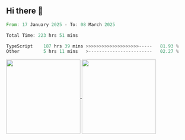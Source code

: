 ## Hi there 👋
<!--START_SECTION:waka-->

```rust
From: 17 January 2025 - To: 08 March 2025

Total Time: 223 hrs 51 mins

TypeScript    187 hrs 39 mins >>>>>>>>>>>>>>>>>>>>-----   81.93 %
Other         5 hrs 11 mins   >------------------------   02.27 %
```

<!--END_SECTION:waka-->

<a href="https://github.com/anuraghazra/github-readme-stats">
  <img height=200 align="center" src="https://github-readme-stats.vercel.app/api/top-langs/?username=paulgeorge35&layout=donut&langs_count=5&theme=transparent" />
</a>
<a href="https://github.com/anuraghazra/convoychat">
  <img height=200 align="center" src="https://github-readme-stats.vercel.app/api?username=paulgeorge35&show_icons=true&show=prs_merged&theme=transparent&rank_icon=github" />
</a>
